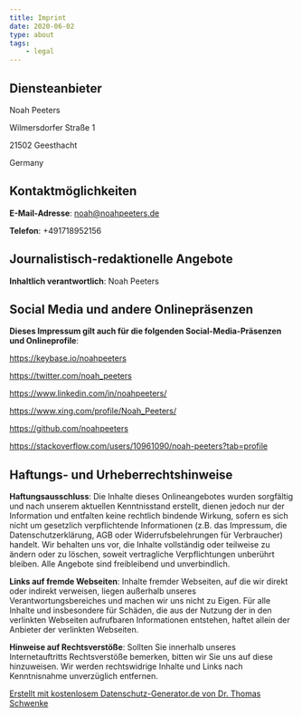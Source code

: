 ```yaml
---
title: Imprint
date: 2020-06-02
type: about
tags:
    - legal
---
```

<h2 id="m46">Diensteanbieter</h2>
<p> Noah Peeters</p>
<p> Wilmersdorfer Straße 1</p>
<p> 21502 Geesthacht</p>
<p> Germany</p>
<h2 id="m56">Kontaktmöglichkeiten</h2><p><strong>E-Mail-Adresse</strong>: <a href="mailto:noah@noahpeeters.de">noah@noahpeeters.de</a></p>
<p><strong>Telefon</strong>: +491718952156</p>
<ul class="m-elements"></ul><h2 id="m154">Journalistisch-redaktionelle Angebote</h2><p><strong>Inhaltlich verantwortlich</strong>: Noah Peeters</p>
<ul class="m-elements"></ul><h2 id="m172">Social Media und andere Onlinepräsenzen</h2><p><strong>Dieses Impressum gilt auch für die folgenden Social-Media-Präsenzen und Onlineprofile</strong>:</p> <p><a href="https://keybase.io/noahpeeters" target="_blank">https://keybase.io/noahpeeters</a></p>
<p><a href="https://twitter.com/noah_peeters" target="_blank">https://twitter.com/noah_peeters</a></p>
<p><a href="https://www.linkedin.com/in/noahpeeters/" target="_blank">https://www.linkedin.com/in/noahpeeters/</a></p>
<p><a href="https://www.xing.com/profile/Noah_Peeters/" target="_blank">https://www.xing.com/profile/Noah_Peeters/</a></p>
<p><a href="https://github.com/noahpeeters" target="_blank">https://github.com/noahpeeters</a></p>
<p><a href="https://stackoverflow.com/users/10961090/noah-peeters?tab=profile" target="_blank">https://stackoverflow.com/users/10961090/noah-peeters?tab=profile</a></p>
<ul class="m-elements"></ul><h2 id="m65">Haftungs- und Urheberrechtshinweise</h2><p><strong>Haftungsausschluss</strong>: Die Inhalte dieses Onlineangebotes wurden sorgfältig und nach unserem aktuellen Kenntnisstand erstellt, dienen jedoch nur der Information und entfalten keine rechtlich bindende Wirkung, sofern es sich nicht um gesetzlich verpflichtende Informationen (z.B. das Impressum, die Datenschutzerklärung, AGB oder Widerrufsbelehrungen für Verbraucher) handelt. Wir behalten uns vor, die Inhalte vollständig oder teilweise zu ändern oder zu löschen, soweit vertragliche Verpflichtungen unberührt bleiben. Alle Angebote sind freibleibend und unverbindlich. </p>
<p><strong>Links auf fremde Webseiten</strong>: Inhalte fremder Webseiten, auf die wir direkt oder indirekt verweisen, liegen außerhalb unseres Verantwortungsbereiches und machen wir uns nicht zu Eigen. Für alle Inhalte und insbesondere für Schäden, die aus der Nutzung der in den verlinkten Webseiten aufrufbaren Informationen entstehen, haftet allein der Anbieter der verlinkten Webseiten.</p>
<p><strong>Hinweise auf Rechtsverstöße</strong>: Sollten Sie innerhalb unseres Internetauftritts Rechtsverstöße bemerken, bitten wir Sie uns auf diese hinzuweisen. Wir werden rechtswidrige Inhalte und Links nach Kenntnisnahme unverzüglich entfernen.</p>
<ul class="m-elements"></ul><p class="seal"><a href="https://datenschutz-generator.de/?l=de" title="Rechtstext von Dr. Schwenke - für weitere Informationen bitte anklicken." target="_blank">Erstellt mit kostenlosem Datenschutz-Generator.de von Dr. Thomas Schwenke</a></p>
